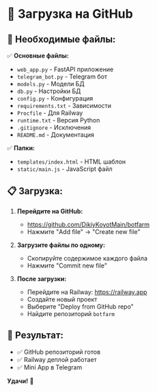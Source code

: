 # 🚀 Загрузка на GitHub

## 📁 Необходимые файлы:

✅ **Основные файлы:**
- `web_app.py` - FastAPI приложение
- `telegram_bot.py` - Telegram бот
- `models.py` - Модели БД
- `db.py` - Настройки БД
- `config.py` - Конфигурация
- `requirements.txt` - Зависимости
- `Procfile` - Для Railway
- `runtime.txt` - Версия Python
- `.gitignore` - Исключения
- `README.md` - Документация

✅ **Папки:**
- `templates/index.html` - HTML шаблон
- `static/main.js` - JavaScript файл

## 📋 Загрузка:

1. **Перейдите на GitHub:**
   - https://github.com/DikiyKoyotMain/botfarm
   - Нажмите "Add file" → "Create new file"

2. **Загрузите файлы по одному:**
   - Скопируйте содержимое каждого файла
   - Нажмите "Commit new file"

3. **После загрузки:**
   - Перейдите на Railway: https://railway.app
   - Создайте новый проект
   - Выберите "Deploy from GitHub repo"
   - Найдите репозиторий `botfarm`

## 🎯 Результат:
- ✅ GitHub репозиторий готов
- ✅ Railway деплой работает
- ✅ Mini App в Telegram

**Удачи!** 🚀 